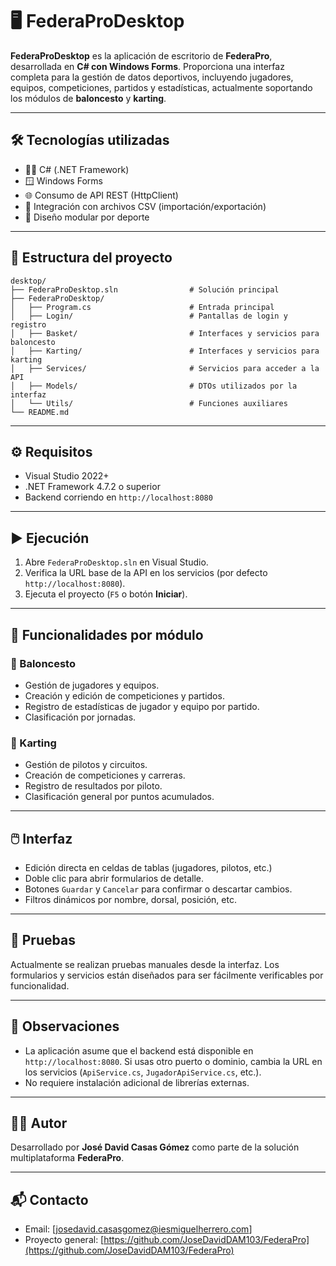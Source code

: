 # 🖥️ FederaProDesktop

**FederaProDesktop** es la aplicación de escritorio de **FederaPro**, desarrollada en **C# con Windows Forms**. Proporciona una interfaz completa para la gestión de datos deportivos, incluyendo jugadores, equipos, competiciones, partidos y estadísticas, actualmente soportando los módulos de **baloncesto** y **karting**.

---

## 🛠️ Tecnologías utilizadas

- 👨‍💻 C# (.NET Framework)
- 🪟 Windows Forms
- 🌐 Consumo de API REST (HttpClient)
- 📄 Integración con archivos CSV (importación/exportación)
- 🧩 Diseño modular por deporte

---

## 📂 Estructura del proyecto

```
desktop/
├── FederaProDesktop.sln                # Solución principal
├── FederaProDesktop/
│   ├── Program.cs                      # Entrada principal
│   ├── Login/                          # Pantallas de login y registro
│   ├── Basket/                         # Interfaces y servicios para baloncesto
│   ├── Karting/                        # Interfaces y servicios para karting
│   ├── Services/                       # Servicios para acceder a la API
│   ├── Models/                         # DTOs utilizados por la interfaz
│   └── Utils/                          # Funciones auxiliares
└── README.md
```

---

## ⚙️ Requisitos

- Visual Studio 2022+
- .NET Framework 4.7.2 o superior
- Backend corriendo en `http://localhost:8080`

---

## ▶️ Ejecución

1. Abre `FederaProDesktop.sln` en Visual Studio.
2. Verifica la URL base de la API en los servicios (por defecto `http://localhost:8080`).
3. Ejecuta el proyecto (`F5` o botón **Iniciar**).

---

## 🔑 Funcionalidades por módulo

### 🏀 Baloncesto

- Gestión de jugadores y equipos.
- Creación y edición de competiciones y partidos.
- Registro de estadísticas de jugador y equipo por partido.
- Clasificación por jornadas.

### 🏁 Karting

- Gestión de pilotos y circuitos.
- Creación de competiciones y carreras.
- Registro de resultados por piloto.
- Clasificación general por puntos acumulados.

---

## 🖱️ Interfaz

- Edición directa en celdas de tablas (jugadores, pilotos, etc.)
- Doble clic para abrir formularios de detalle.
- Botones `Guardar` y `Cancelar` para confirmar o descartar cambios.
- Filtros dinámicos por nombre, dorsal, posición, etc.

---

## 🧪 Pruebas

Actualmente se realizan pruebas manuales desde la interfaz. Los formularios y servicios están diseñados para ser fácilmente verificables por funcionalidad.

---

## 📌 Observaciones

- La aplicación asume que el backend está disponible en `http://localhost:8080`. Si usas otro puerto o dominio, cambia la URL en los servicios (`ApiService.cs`, `JugadorApiService.cs`, etc.).
- No requiere instalación adicional de librerías externas.

---

## 👨‍💻 Autor

Desarrollado por **José David Casas Gómez** como parte de la solución multiplataforma **FederaPro**.

---

## 📬 Contacto

- Email: [josedavid.casasgomez@iesmiguelherrero.com]
- Proyecto general: [https://github.com/JoseDavidDAM103/FederaPro](https://github.com/JoseDavidDAM103/FederaPro)
